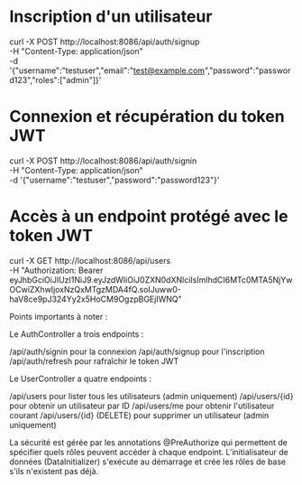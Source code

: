 # Inscription d'un utilisateur
curl -X POST http://localhost:8086/api/auth/signup \
  -H "Content-Type: application/json" \
  -d '{"username":"testuser","email":"test@example.com","password":"password123","roles":["admin"]}'

# Connexion et récupération du token JWT
curl -X POST http://localhost:8086/api/auth/signin \
  -H "Content-Type: application/json" \
  -d '{"username":"testuser","password":"password123"}'

# Accès à un endpoint protégé avec le token JWT
curl -X GET http://localhost:8086/api/users \
  -H "Authorization: Bearer eyJhbGciOiJIUzI1NiJ9.eyJzdWIiOiJ0ZXN0dXNlciIsImlhdCI6MTc0MTA5NjYwOCwiZXhwIjoxNzQxMTgzMDA4fQ.soIJuww0-haV8ce9pJ324Yy2x5HoCM9OgzpBGEjIWNQ"



Points importants à noter :

Le AuthController a trois endpoints :

/api/auth/signin pour la connexion
/api/auth/signup pour l'inscription
/api/auth/refresh pour rafraîchir le token JWT


Le UserController a quatre endpoints :

/api/users pour lister tous les utilisateurs (admin uniquement)
/api/users/{id} pour obtenir un utilisateur par ID
/api/users/me pour obtenir l'utilisateur courant
/api/users/{id} (DELETE) pour supprimer un utilisateur (admin uniquement)


La sécurité est gérée par les annotations @PreAuthorize qui permettent de spécifier quels rôles peuvent accéder à chaque endpoint.
L'initialisateur de données (DataInitializer) s'exécute au démarrage et crée les rôles de base s'ils n'existent pas déjà.